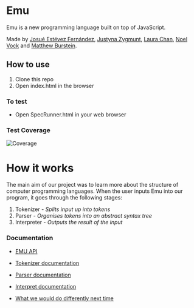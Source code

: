 # Emu

Emu is a new programming language built on top of JavaScript.

Made by [Josué Estévez Fernández](https://github.com/Jestfer), [Justyna Zygmunt](https://github.com/Kotauror/), [Laura Chan](https://github.com/lwkchan), [Noel Vock](https://github.com/noel1uk) and [Matthew Burstein](https://github.com/MatthewBurstein).

## How to use

1. Clone this repo
2. Open index.html in the browser

### To test
* Open SpecRunner.html in your web browser

### Test Coverage
![Coverage](https://imgur.com/qBgXmNx.jpeg)

# How it works
The main aim of our project was to learn more about the structure of computer programming languages. When the user inputs Emu into our program, it goes through the following stages:

1. Tokenizer - *Splits input up into tokens*
2. Parser - *Organises tokens into an abstract syntax tree*
3. Interpreter - *Outputs the result of the input*


### Documentation

* [EMU API](documentation/EMU_API.md)

* [Tokenizer documentation](documentation/tokenizer.md)

* [Parser documentation](documentation/parser.md)

* [Interpret documentation](/documentation/interpreter.md)
* [What we would do differently next time](/documentation/What_we_would_do_differently_next_time.md)
